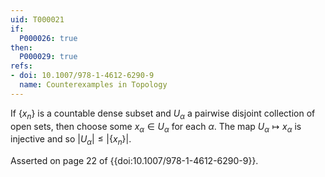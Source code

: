 ```yaml
---
uid: T000021
if:
  P000026: true
then:
  P000029: true
refs:
- doi: 10.1007/978-1-4612-6290-9
  name: Counterexamples in Topology
---
```


If $\{x_n\}$ is a countable dense subset and $U_\alpha$ a pairwise disjoint collection of open sets, then choose some $x_\alpha \in U_\alpha$ for each $\alpha$. The map $U_\alpha \mapsto x_\alpha$ is injective and so $|U_\alpha| \leq |\{x_n\}|$.

Asserted on page 22 of {{doi:10.1007/978-1-4612-6290-9}}.
